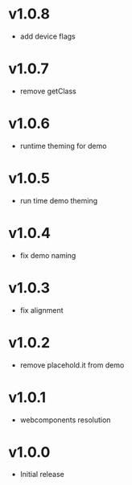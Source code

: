 v1.0.8
==================
* add device flags

v1.0.7
==================
* remove getClass

v1.0.6
==================
* runtime theming for demo

v1.0.5
==================
* run time demo theming

v1.0.4
==================
* fix demo naming

v1.0.3
==================
* fix alignment

v1.0.2
==================
* remove placehold.it from demo

v1.0.1
==================
* webcomponents resolution

v1.0.0
==================
* Initial release
